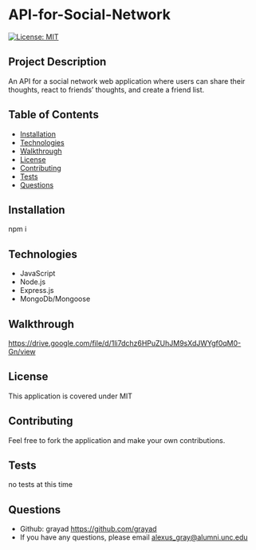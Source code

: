 # API-for-Social-Network

  [![License: MIT](https://img.shields.io/badge/License-MIT-yellow.svg)](https://opensource.org/licenses/MIT)

  ## Project Description
  An API for a social network web application where users can share their thoughts, react to friends’ thoughts, and create a friend list. 
    
  ## Table of Contents
  - [Installation](#installation)
  - [Technologies](#technologies)
  - [Walkthrough](#walkthrough)
  - [License](#license)
  - [Contributing](#contributing)
  - [Tests](#tests)
  - [Questions](#questions)

  ## Installation
  npm i

  ## Technologies
  - JavaScript
  - Node.js
  - Express.js
  - MongoDb/Mongoose
  

  ## Walkthrough
  https://drive.google.com/file/d/1li7dchz6HPuZUhJM9sXdJWYgf0qM0-Gn/view
  
  ## License
  This application is covered under MIT

  ## Contributing
  Feel free to fork the application and make your own contributions.

  ## Tests
  no tests at this time

  ## Questions
  - Github: grayad https://github.com/grayad
  - If you have any questions, please email alexus_gray@alumni.unc.edu
  
